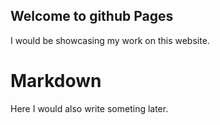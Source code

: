 ## Welcome to github Pages
I would be showcasing my work on this website.

# Markdown

Here I would also write someting later.
